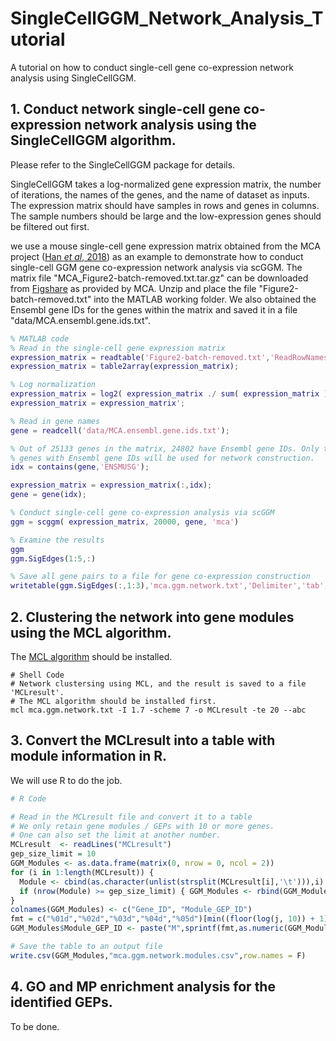# SingleCellGGM_Network_Analysis_Tutorial

A tutorial on how to conduct single-cell gene co-expression network analysis using SingleCellGGM.

## 1. Conduct network single-cell gene co-expression network analysis using the SingleCellGGM algorithm.

Please refer to the SingleCellGGM package for details.

SingleCellGGM takes a log-normalized gene expression matrix, the number of iterations, the names of the genes, and the name of dataset as inputs. The expression matrix should have samples in rows and genes in columns. The sample numbers should be large and the low-expression genes should be filtered out first.

we use a mouse single-cell gene expression matrix obtained from the MCA project ([Han *et al*, 2018](#References)) as an example to demonstrate how to conduct single-cell GGM gene co-expression network analysis via scGGM. The matrix file "MCA_Figure2-batch-removed.txt.tar.gz" can be downloaded from [Figshare](https://figshare.com/ndownloader/files/10351110?private_link=865e694ad06d5857db4b) as provided by MCA. Unzip and place the file "Figure2-batch-removed.txt" into the MATLAB working folder. We also obtained the Ensembl gene IDs for the genes within the matrix and saved it in a file "data/MCA.ensembl.gene.ids.txt". 

```matlab
% MATLAB code
% Read in the single-cell gene expression matrix
expression_matrix = readtable('Figure2-batch-removed.txt','ReadRowNames',true);
expression_matrix = table2array(expression_matrix);

% Log normalization
expression_matrix = log2( expression_matrix ./ sum( expression_matrix ) * 10000 + 1 );
expression_matrix = expression_matrix';

% Read in gene names
gene = readcell('data/MCA.ensembl.gene.ids.txt');

% Out of 25133 genes in the matrix, 24802 have Ensembl gene IDs. Only the 
% genes with Ensembl gene IDs will be used for network construction.
idx = contains(gene,'ENSMUSG');

expression_matrix = expression_matrix(:,idx);
gene = gene(idx);

% Conduct single-cell gene co-expression analysis via scGGM
ggm = scggm( expression_matrix, 20000, gene, 'mca')

% Examine the results
ggm
ggm.SigEdges(1:5,:)

% Save all gene pairs to a file for gene co-expression construction
writetable(ggm.SigEdges(:,1:3),'mca.ggm.network.txt','Delimiter','tab','WriteVariableNames',FALSE)
```
## 2. Clustering the network into gene modules using the MCL algorithm. 

The [MCL algorithm](https://www.micans.org/mcl/) should be installed.

```shell
# Shell Code
# Network clustersing using MCL, and the result is saved to a file 'MCLresult'. 
# The MCL algorithm should be installed first.
mcl mca.ggm.network.txt -I 1.7 -scheme 7 -o MCLresult -te 20 --abc
```

## 3. Convert the MCLresult into a table with module information in R.

We will use R to do the job.

```R
# R Code

# Read in the MCLresult file and convert it to a table
# We only retain gene modules / GEPs with 10 or more genes.
# One can also set the limit at another number.
MCLresult  <- readLines("MCLresult")
gep_size_limit = 10
GGM_Modules <- as.data.frame(matrix(0, nrow = 0, ncol = 2))
for (i in 1:length(MCLresult)) {
  Module <- cbind(as.character(unlist(strsplit(MCLresult[i],'\t'))),i)
  if (nrow(Module) >= gep_size_limit) { GGM_Modules <- rbind(GGM_Modules,Module); j = i }
}
colnames(GGM_Modules) <- c("Gene_ID", "Module_GEP_ID") 
fmt = c("%01d","%02d","%03d","%04d","%05d")[min((floor(log(j, 10)) + 1), 5)]
GGM_Modules$Module_GEP_ID <- paste("M",sprintf(fmt,as.numeric(GGM_Modules$Module_GEP_ID)), sep = "")

# Save the table to an output file
write.csv(GGM_Modules,"mca.ggm.network.modules.csv",row.names = F)
```

## 4. GO and MP enrichment analysis for the identified GEPs.

To be done.

